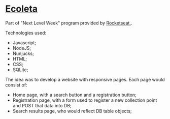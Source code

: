 <h1><a href="ttps://tlsantiago.github.io/ecoleta/"><strong>Ecoleta</strong></a></h1>

Part of "Next Level Week" program provided by <a href="https://rocketseat.com.br/">Rocketseat.</a>.

Technologies used:

- Javascript;
- NodeJS;
- Nunjucks;
- HTML;
- CSS;
- SQLite;

The idea was to develop a website with responsive pages. Each page would consist of:

- Home page, with a search button and a registration button;
- Registration page, with a form used to register a new collection point and POST that data into DB;
- Search results page, who would reflect DB table objects;

